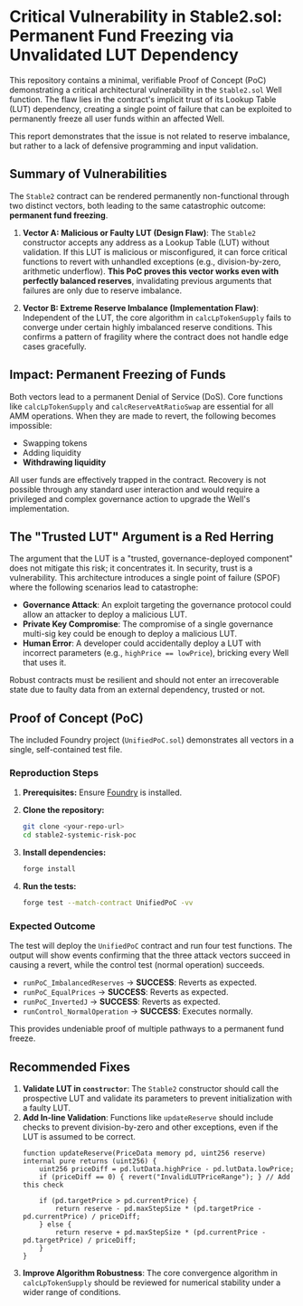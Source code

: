 # Critical Vulnerability in Stable2.sol: Permanent Fund Freezing via Unvalidated LUT Dependency

This repository contains a minimal, verifiable Proof of Concept (PoC) demonstrating a critical architectural vulnerability in the `Stable2.sol` Well function. The flaw lies in the contract's implicit trust of its Lookup Table (LUT) dependency, creating a single point of failure that can be exploited to permanently freeze all user funds within an affected Well.

This report demonstrates that the issue is not related to reserve imbalance, but rather to a lack of defensive programming and input validation.

## Summary of Vulnerabilities

The `Stable2` contract can be rendered permanently non-functional through two distinct vectors, both leading to the same catastrophic outcome: **permanent fund freezing**.

1.  **Vector A: Malicious or Faulty LUT (Design Flaw)**: The `Stable2` constructor accepts any address as a Lookup Table (LUT) without validation. If this LUT is malicious or misconfigured, it can force critical functions to revert with unhandled exceptions (e.g., division-by-zero, arithmetic underflow). **This PoC proves this vector works even with perfectly balanced reserves**, invalidating previous arguments that failures are only due to reserve imbalance.

2.  **Vector B: Extreme Reserve Imbalance (Implementation Flaw)**: Independent of the LUT, the core algorithm in `calcLpTokenSupply` fails to converge under certain highly imbalanced reserve conditions. This confirms a pattern of fragility where the contract does not handle edge cases gracefully.

## Impact: Permanent Freezing of Funds

Both vectors lead to a permanent Denial of Service (DoS). Core functions like `calcLpTokenSupply` and `calcReserveAtRatioSwap` are essential for all AMM operations. When they are made to revert, the following becomes impossible:
-   Swapping tokens
-   Adding liquidity
-   **Withdrawing liquidity**

All user funds are effectively trapped in the contract. Recovery is not possible through any standard user interaction and would require a privileged and complex governance action to upgrade the Well's implementation.

## The "Trusted LUT" Argument is a Red Herring

The argument that the LUT is a "trusted, governance-deployed component" does not mitigate this risk; it concentrates it. In security, trust is a vulnerability. This architecture introduces a single point of failure (SPOF) where the following scenarios lead to catastrophe:

-   **Governance Attack**: An exploit targeting the governance protocol could allow an attacker to deploy a malicious LUT.
-   **Private Key Compromise**: The compromise of a single governance multi-sig key could be enough to deploy a malicious LUT.
-   **Human Error**: A developer could accidentally deploy a LUT with incorrect parameters (e.g., `highPrice == lowPrice`), bricking every Well that uses it.

Robust contracts must be resilient and should not enter an irrecoverable state due to faulty data from an external dependency, trusted or not.

## Proof of Concept (PoC)

The included Foundry project (`UnifiedPoC.sol`) demonstrates all vectors in a single, self-contained test file.

### Reproduction Steps

1.  **Prerequisites:** Ensure [Foundry](https://getfoundry.sh) is installed.

2.  **Clone the repository:**
    ```sh
    git clone <your-repo-url>
    cd stable2-systemic-risk-poc
    ```

3.  **Install dependencies:**
    ```sh
    forge install
    ```

4.  **Run the tests:**
    ```sh
    forge test --match-contract UnifiedPoC -vv
    ```

### Expected Outcome

The test will deploy the `UnifiedPoC` contract and run four test functions. The output will show events confirming that the three attack vectors succeed in causing a revert, while the control test (normal operation) succeeds.

-   `runPoC_ImbalancedReserves` -> **SUCCESS**: Reverts as expected.
-   `runPoC_EqualPrices` -> **SUCCESS**: Reverts as expected.
-   `runPoC_InvertedJ` -> **SUCCESS**: Reverts as expected.
-   `runControl_NormalOperation` -> **SUCCESS**: Executes normally.

This provides undeniable proof of multiple pathways to a permanent fund freeze.

## Recommended Fixes

1.  **Validate LUT in `constructor`**: The `Stable2` constructor should call the prospective LUT and validate its parameters to prevent initialization with a faulty LUT.
2.  **Add In-line Validation**: Functions like `updateReserve` should include checks to prevent division-by-zero and other exceptions, even if the LUT is assumed to be correct.
    ```solidity
    function updateReserve(PriceData memory pd, uint256 reserve) internal pure returns (uint256) {
        uint256 priceDiff = pd.lutData.highPrice - pd.lutData.lowPrice;
        if (priceDiff == 0) { revert("InvalidLUTPriceRange"); } // Add this check
        
        if (pd.targetPrice > pd.currentPrice) {
            return reserve - pd.maxStepSize * (pd.targetPrice - pd.currentPrice) / priceDiff;
        } else {
            return reserve + pd.maxStepSize * (pd.currentPrice - pd.targetPrice) / priceDiff;
        }
    }
    ```
3.  **Improve Algorithm Robustness**: The core convergence algorithm in `calcLpTokenSupply` should be reviewed for numerical stability under a wider range of conditions.

